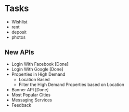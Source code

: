 # Tasks

- Wishlist
- rent
- deposit
- photos

## New APIs

- Login With Facebook [Done]
- Login With Google [Done]
- Properties in High Demand
  - Location Based
  - Filter the High Demand Properties based on Location
- Banner API [Done]
- Most Popular Cities 
- Messaging Services
- Feedback